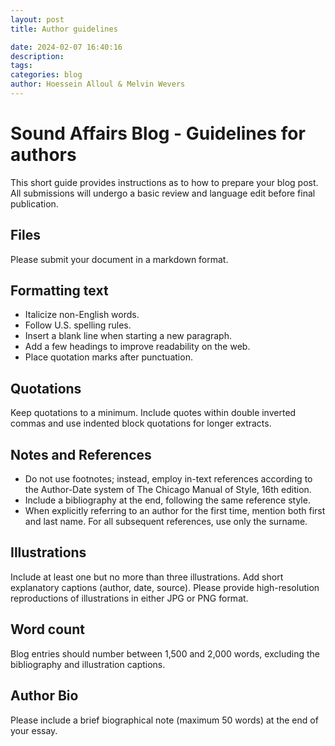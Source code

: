 ```yaml
---
layout: post
title: Author guidelines

date: 2024-02-07 16:40:16
description: 
tags: 
categories: blog
author: Hoessein Alloul & Melvin Wevers
---
```


# Sound Affairs Blog - Guidelines for authors


This short guide provides instructions as to how to prepare your blog post. All submissions will undergo a basic review and language edit before final publication. 

## Files
Please submit your document in a markdown format. 

## Formatting text
-	Italicize non-English words.
-	Follow U.S. spelling rules.
-	Insert a blank line when starting a new paragraph.
-	Add a few headings to improve readability on the web.
-	Place quotation marks after punctuation.

## Quotations
Keep quotations to a minimum. Include quotes within double inverted commas and use indented block quotations for longer extracts.

## Notes and References
-	Do not use footnotes; instead, employ in-text references according to the Author-Date system of The Chicago Manual of Style, 16th edition.
-	Include a bibliography at the end, following the same reference style.
-	When explicitly referring to an author for the first time, mention both first and last name. For all subsequent references, use only the surname.

## Illustrations
Include at least one but no more than three illustrations. Add short explanatory captions (author, date, source).
Please provide high-resolution reproductions of illustrations in either JPG or PNG format.

## Word count
Blog entries should number between 1,500 and 2,000 words, excluding the bibliography and illustration captions.

## Author Bio
Please include a brief biographical note (maximum 50 words) at the end of your essay.


